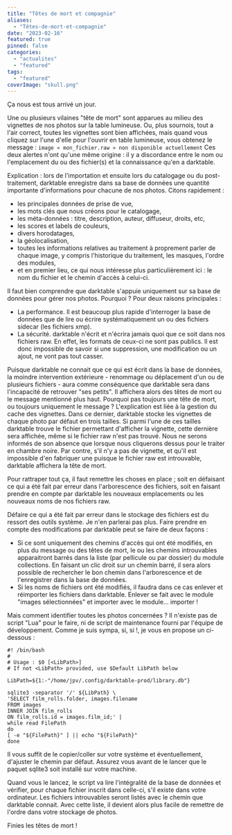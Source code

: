 ```yaml
---
title: "Têtes de mort et compagnie"
aliases:
  - "Têtes-de-mort-et-compagnie"
date: "2023-02-16"
featured: true
pinned: false
categories:
  - "actualites"
  - "featured"
tags:
  - "featured"
coverImage: "skull.png"
---
```

Ça nous est tous arrivé un jour.

Une ou plusieurs vilaines "tête de mort" sont apparues au milieu des vignettes de nos photos sur la table lumineuse. Ou, plus sournois, tout a l'air correct, toutes les vignettes sont bien affichées, mais quand vous cliquez sur l'une d'elle pour l'ouvrir en table lumineuse, vous obtenez le message : `image « mon_fichier.raw » non disponible actuellement` Ces deux alertes n'ont qu'une même origine : il y a discordance entre le nom ou l'emplacement du ou des fichier(s) et la connaissance qu'en a darktable.

Explication : lors de l'importation et ensuite lors du catalogage ou du post-traitement, darktable enregistre dans sa base de données une quantité importante d'informations pour chacune de nos photos. Citons rapidement :
- les principales données de prise de vue,
- les mots clés que nous créons pour le catalogage,
- les méta-données : titre, description, auteur, diffuseur, droits, etc,
- les scores et labels de couleurs,
- divers horodatages,
- la géolocalisation,
- toutes les informations relatives au traitement à proprement parler de chaque image, y compris l'historique du traitement, les masques, l'ordre des modules,
- et en premier lieu, ce qui nous intéresse plus particulièrement ici : le nom du fichier et le chemin d'accès à celui-ci.

Il faut bien comprendre que darktable s'appuie uniquement sur sa base de données pour gérer nos photos. Pourquoi ? Pour deux raisons principales :

- La performance. Il est beaucoup plus rapide d'interroger la base de données que de lire ou écrire systématiquement un ou des fichiers sidecar (les fichiers xmp).
- La sécurité. darktable n'écrit et n'écrira jamais quoi que ce soit dans nos fichiers raw. En effet, les formats de ceux-ci ne sont pas publics. Il est donc impossible de savoir si une suppression, une modification ou un ajout, ne vont pas tout casser.

Puisque darktable ne connait que ce qui est écrit dans la base de données, la moindre intervention extérieure - renommage ou déplacement d'un ou de plusieurs fichiers - aura comme conséquence que darktable sera dans l'incapacité de retrouver "ses petits". Il affichera alors des têtes de mort ou le message mentionné plus haut.
Pourquoi pas toujours une tête de mort, ou toujours uniquement le message ?
L'explication est liée à la gestion du cache des vignettes. Dans ce dernier, darktable stocke les vignettes de chaque photo par défaut en trois tailles. Si parmi l'une de ces tailles darktable trouve le fichier permettant d'afficher la vignette, cette dernière sera affichée, même si le fichier raw n'est pas trouvé. Nous ne serons informés de son absence que lorsque nous cliquerons dessus pour le traiter en chambre noire. Par contre, s'il n'y a pas de vignette, et qu'il est impossible d'en fabriquer une puisque le fichier raw est introuvable, darktable affichera la tête de mort.

Pour rattraper tout ça, il faut remettre les choses en place ; soit en défaisant ce qui a été fait par erreur dans l'arborescence des fichiers, soit en faisant prendre en compte par darktable les nouveaux emplacements ou les nouveaux noms de nos fichiers raw.

Défaire ce qui a été fait par erreur dans le stockage des fichiers est du ressort des outils système. Je n'en parlerai pas plus.
Faire prendre en compte des modifications par darktable peut se faire de deux façons :

- Si ce sont uniquement des chemins d'accès qui ont été modifiés, en plus du message ou des têtes de mort, le ou les chemins introuvables apparaitront barrés dans la liste (par pellicule ou par dossier) du module collections. En faisant un clic droit sur un chemin barré, il sera alors possible de rechercher le bon chemin dans l'arborescence et de l'enregistrer dans la base de données.
- Si les noms de fichiers ont été modifiés, il faudra dans ce cas enlever et réimporter les fichiers dans darktable. Enlever se fait avec le module "images sélectionnées" et importer avec le module... importer !

Mais comment identifier toutes les photos concernées ? Il n'existe pas de script "Lua" pour le faire, ni de script de maintenance fourni par l'équipe de développement. Comme je suis sympa, si, si !, je vous en propose un ci-dessous :
```
#! /bin/bash  
#  
# Usage : $0 [<LibPath>]  
# If not <LibPath> provided, use $Default LibPath below  
  
LibPath=${1:-"/home/jpv/.config/darktable-prod/library.db"}  
  
sqlite3 -separator '/' ${LibPath} \  
'SELECT film_rolls.folder, images.filename  
FROM images  
INNER JOIN film_rolls  
ON film_rolls.id = images.film_id;' |  
while read FilePath  
do  
[ -e "${FilePath}" ] || echo "${FilePath}"  
done
```
Il vous suffit de le copier/coller sur votre système et éventuellement, d'ajuster le chemin par défaut. Assurez vous avant de le lancer que le paquet sqlite3 soit installé sur votre machine.

Quand vous le lancez, le script va lire l'intégralité de la base de données et vérifier, pour chaque fichier inscrit dans celle-ci, s'il existe dans votre ordinateur.
Les fichiers introuvables seront listés avec le chemin que darktable connait. Avec cette liste, il devient alors plus facile de remettre de l'ordre dans votre stockage de photos.

Finies les têtes de mort ! 
